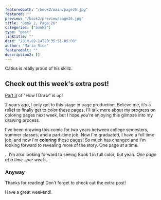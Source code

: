 ```yaml
---
featuredpath: "/book2/main/page26.jpg"
featured: ""
preview: "/book2/preview/page26.jpg"
title: "Book 2, Page 26"
categories: ["book2"]
type: "post"
linktitle: ""
date: "2018-09-14T20:35:51-05:00"
author: "Maria Rice"
featuredalt: ""
description2: []
---
```


Catius is really proud of his skillz.

## Check out this week's extra post!

[Part 3](https://mcrice123.github.io/morphic/blog/how-i-draw-part-3/) of "How I Draw" is up!

2 years ago, I only got to this stage in page production.
Believe me, it's a relief to finally get to color these
pages. I'll talk more about my progress on coloring pages
next week, but I hope you're enjoying this glimpse into my
drawing process.

I've been drawing this comic for two years between
college semesters, summer classes, and a part-time job. Now
I'm graduated, I have a full time job, and now I'm **coloring**
these pages! So much has changed and I'm looking forward to
revealing more of the story. One page at a time.

...I'm also looking forward to seeing Book 1 in full color,
but yeah. _One page at a time...per week..._

### Anyway

Thanks for reading! Don't forget to check out the extra post!

Have a great weekend!
